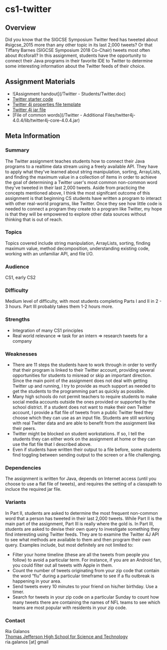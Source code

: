 # cs1-twitter

## Overview
Did you know that the SIGCSE Symposium Twitter feed has tweeted about #sigcse_2015 more than any other topic in its last 2,000 tweets?  Or that Tiffany Barnes (SIGCSE Symposium 2018 Co-Chair) tweets most often about #csforall?  In this assignment, students have the opportunity to connect their Java programs in their favorite IDE to Twitter to determine some interesting information about the Twitter feeds of their choice.  

## Assignment Materials

* ![Assignment handout](/Twitter - Students/Twitter.doc)
* [Twitter starter code](Twitter_Driver.java)
*  [Twitter 4j properties file template](twitter4j.properties)
*  [Twitter 4j jar file](twitter4j-core-4.0.4.jar)
*  [File of common words](/Twitter - Additional Files/twitter4j-4.0.4/lib/twitter4j-core-4.0.4.jar)

## Meta Information

### Summary
The Twitter assignment teaches students how to connect their Java programs to a realtime data stream using a freely available API.  They have to apply what they've learned about string manipulation, sorting, ArrayLists, and finding the maximum value in a collection of items in order to achieve the goal of determining a Twitter user's most common non-common word they've tweeted in their last 2,000 tweets.  Aside from practicing the concepts mentioned above, I think the most signifcant outcome of this assignment is that beginning CS students have written a program to interact with other real-world programs, like Twitter.  Once they see how little code is needed to connect a program they create to a program like Twitter, my hope is that they will be empowered to explore other data sources without thinking that is out of reach.  

### Topics
Topics covered include string manipulation, ArrayLists, sorting, finding maximum value, method decomposition, understanding existing code, working with an unfamiliar API, and file I/O.

### Audience
CS1, early CS2

### Difficulty
Medium level of difficulty, with most students completing Parts I and II in 2 - 3 hours. Part III probably takes them 1-2 hours more.

### Strengths
* Integration of many CS1 principles
* Real world relevance => task for an intern => research tweets for a company

### Weaknesses
* There are 11 steps the students have to work through in order to verify that their program is linked to their Twitter account, providing several opportunities for students to misread or skip an important direction.  Since the main point of the assignment does not deal with getting Twitter up and running, I try to provide as much support as needed to get the students to the programming part as quickly as possible.
* Many high schools do not permit teachers to require students to make social media accounts outside the ones provided or supported by the school district.  If a student does not want to make their own Twitter account, I provide a flat file of tweets from a public Twitter feed they choose which they can use as an input file.  Students are still working with real Twitter data and are able to benefit from the assignment like their peers.    
* Twitter might be blocked on student workstations.  If so, I tell the students they can either work on the assignment at home or they can use the flat file that I described above.
* Even if students have written their output to a file before, some students find toggling between sending output to the screen or a file challenging.

### Dependencies
The assignment is written for Java, depends on Internet access (until you choose to use a flat file of tweets), and requires the setting of a classpath to incluce the required jar file.

### Variants
In Part II, students are asked to determine the most frequent non-common word that a person has tweeted in their last 2,000 tweets.  While Part II is the main part of the assignment, Part III is really where the gold is.  In Part III, students are asked to devise their own query to investigate something they find interesting using Twitter feeds.  They are to examine the Twitter 4J API to see what methods are available to them and then program their own query.  Examples include, but most definitely are not limited to:
* Filter your home timeline (these are all the tweets from people you follow) to avoid a particular term.  For instance, if you are an Android fan, you could filter out all tweets with Apple in them. 
* Count the number of tweets originating from your zip code that contain the word “flu" during a particular timeframe to see if a flu outbreak is happening in your area.
* Send tweets every 10 minutes to your friend on his/her birthday.  Use a timer.  
* Search for tweets in your zip code on a particular Sunday to count how many tweets there are containing the names of NFL teams to see which teams are most popular with residents in your zip code. 

### Contact
Ria Galanos<br>
[Thomas Jefferson High School for Science and Technology](http://www.tjhsst.edu)<br>
ria.galanos [at] gmail

